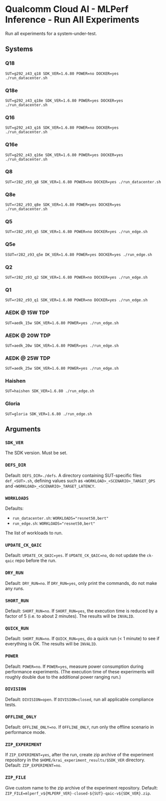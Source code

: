 # Qualcomm Cloud AI - MLPerf Inference - Run All Experiments

Run all experiments for a system-under-test.

## Systems

### Q18
```
SUT=g292_z43_q18 SDK_VER=1.6.80 POWER=no DOCKER=yes ./run_datacenter.sh
```

### Q18e
```
SUT=g292_z43_q18e SDK_VER=1.6.80 POWER=yes DOCKER=yes ./run_datacenter.sh
```

### Q16
```
SUT=g292_z43_q16 SDK_VER=1.6.80 POWER=no DOCKER=yes ./run_datacenter.sh
```

### Q16e
```
SUT=g292_z43_q16e SDK_VER=1.6.80 POWER=yes DOCKER=yes ./run_datacenter.sh
```

### Q8
```
SUT=r282_z93_q8 SDK_VER=1.6.80 POWER=no DOCKER=yes ./run_datacenter.sh
```

### Q8e
```
SUT=r282_z93_q8e SDK_VER=1.6.80 POWER=yes DOCKER=yes ./run_datacenter.sh
```

### Q5
```
SUT=r282_z93_q5 SDK_VER=1.6.80 POWER=no DOCKER=yes ./run_edge.sh
```

### Q5e
```
SSUT=r282_z93_q5e DK_VER=1.6.80 POWER=yes DOCKER=yes ./run_edge.sh
```

### Q2
```
SUT=r282_z93_q2 SDK_VER=1.6.80 POWER=no DOCKER=yes ./run_edge.sh
```

### Q1
```
SUT=r282_z93_q1 SDK_VER=1.6.80 POWER=no DOCKER=yes ./run_edge.sh
```

### AEDK @ 15W TDP
```
SUT=aedk_15w SDK_VER=1.6.80 POWER=yes ./run_edge.sh
```

### AEDK @ 20W TDP
```
SUT=aedk_20w SDK_VER=1.6.80 POWER=yes ./run_edge.sh
```

### AEDK @ 25W TDP
```
SUT=aedk_25w SDK_VER=1.6.80 POWER=yes ./run_edge.sh
```

### Haishen
```
SUT=haishen SDK_VER=1.6.80 ./run_edge.sh
```

### Gloria
```
SUT=gloria SDK_VER=1.6.80 ./run_edge.sh
```

## Arguments

### `SDK_VER`

The SDK version. Must be set.

### `DEFS_DIR`

Default: `DEFS_DIR=./defs`. A directory containing SUT-specific files `def_<SUT>.sh`, defining values such as `<WORKLOAD>_<SCENARIO>_TARGET_QPS` and  `<WORKLOAD>_<SCENARIO>_TARGET_LATENCY`.

### `WORKLOADS`

Defaults: 
- `run_datacenter.sh`: `WORKLOADS="resnet50,bert"`
- `run_edge.sh`: `WORKLOADS="resnet50,bert"`

The list of workloads to run.

### `UPDATE_CK_QAIC`

Default: `UPDATE_CK_QAIC=yes`. If `UPDATE_CK_QAIC=no`, do not update the `ck-qaic` repo before the run.

### `DRY_RUN`

Default: `DRY_RUN=no`. If `DRY_RUN=yes`, only print the commands, do not make any runs.

### `SHORT_RUN`

Default: `SHORT_RUN=no`. If `SHORT_RUN=yes`, the execution time is reduced by a factor of 5 (i.e. to about 2 minutes). The results will be `INVALID`.

### `QUICK_RUN`

Default: `SHORT_RUN=no`. If `QUICK_RUN=yes`, do a quick run (< 1 minute) to see if everything is OK. The results will be `INVALID`.

### `POWER`

Default: `POWER=no`. If `POWER=yes`, measure power consumption during performance experiments. (The execution time of these experiments will roughly double due to the additional power ranging run.)

### `DIVISION`

Default: `DIVISION=open`. If `DIVISION=closed`, run all applicable compliance tests.

### `OFFLINE_ONLY`

Default: `OFFLINE_ONLY=no`. If `OFFLINE_ONLY`, run only the offline scenario in performance mode.

### `ZIP_EXPERIMENT`

If `ZIP_EXPERIMENT=yes`, after the run, create zip archive of the experiment repository in the `$HOME/krai_experiment_results/$SDK_VER` directory. Default: `ZIP_EXPERIMENT=no`.

### `ZIP_FILE`

Give custom name to the zip archive of the experiment repository. Default: `ZIP_FILE=mlperf_v${MLPERF_VER}-closed-${SUT}-qaic-v${SDK_VER}.zip`.
